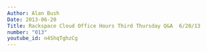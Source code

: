 ```yaml
---
Author: Alan Bush
Date: 2013-06-20
Title: Rackspace Cloud Office Hours Third Thursday Q&A  6/20/13
number: "013"
youtube_id: n4ShqTghzCg
---
```

